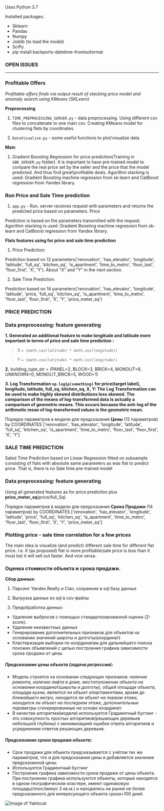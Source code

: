 Uses Python 3.7

Installed packages:
* Sklearn
* Pandas 
* Numpy
* Joblib (to load the model)
* SciPy
* pip install backports-datetime-fromisoformat

###  OPEN ISSUES  ###




- - - -
### Profitable Offers ###
_Profitable offers finds via output result of stacking price model and anomaly search using KMeans (SKLearn)_ 

__Preprocessing__

1. `TIME_PREPROCESSING_SERVER.py` - data preprocessing. Using different csv files to concatenate to one main csv. 
Creating KMeans model for clustering flats by coordinates.

2. `DataVisualize.py` - some useful functions to plot/visualize data

__Main__

1. Gradient Boosting Regression for price prediction(Training in `GBR_SERVER.py` folder). It is important to have
pre-trained model to compare the real price set by the seller and the price that the model predicted.
And thus find great\profitable deals. 
Agorithm stacking is used: Gradient Boosting machine regression from sk-learn and CatBoost regression from Yandex library.

### Run Price and Sale Time prediction ###
1. `app.py` - Run.  server receives request with parameters and 
returns the predicted price based on parameters. Price

Prediction is based on the parameters transmitted with the request.
Agorithm stacking is used: Gradient Boosting machine regression from sk-learn and CatBoost regression from Yandex library.

__Flats features using for price and sale time prediction__

1. Price Prediction:

Prediction based on 12 parameters('renovation', 'has_elevator', 'longitude', 'latitude', 'full_sq', 'kitchen_sq',
               'is_apartment', 'time_to_metro', 'floor_last', 'floor_first', 'X', 'Y'). About "X" and "Y" in the next section.
  

2. Sale Time Prediction:

Prediction based on 14 parameters('renovation', 'has_elevator', 'longitude', 'latitude', 'price, 'full_sq', 'kitchen_sq',
               'is_apartment', 'time_to_metro', 'floor_last', 'floor_first', 'X', 'Y', 'price_meter_sq')
  


### PRICE PREDICTION ###

### Data preprocessing: feature generating ###

__1. Generated an additional feature to make longitude and latitude more important in terms  of price and sale time prediction :__ 
 > X `= (math.cos(latitude) * math.cos(longitude))`
 
 > Y `= (math.cos(latitude) * math.sin(longitude))`

__2.__ building_type_str = (PANEL=2, BLOCK=3, BRICK=4, MONOLIT=6,
                           UNKNOWN=0, MONOLIT_BRICK=5, WOOD=1)
                           
__3. Log Transformation `np.log1p(something)` for price(target label), longitude, latitude, full_sq, kitchen_sq, X, Y: The Log Transformation can be used to make highly skewed distributions less skewed.
 The comparison of the means of log-transformed data is actually a comparison of geometric means. 
 This occurs because the anti-log of the arithmetic mean of log-transformed values is the geometric mean.__


Порядок параметров в модели для предсказания __Цены__ (12 параметров) by COORDINATES
['renovation', 'has_elevator', 'longitude', 'latitude', 'full_sq', 'kitchen_sq',
               'is_apartment', 'time_to_metro', 'floor_last', 'floor_first', 'X', 'Y']
                      



### SALE TIME PREDICTION ###

Saled Time Prediction based on Linear Regression fitted on subsample consisting 
of flats with absolute same parameters as was flat to predict price. That is, there is no Sale time pre-trained model  

### Data preprocessing: feature generating ###
 
Using all generated features as for price prediction plus __price_meter_sq__(price/full_Sq)


Порядок параметров в модели для предсказания __Срока Продажи__ (14 параметров) by COORDINATES
['renovation', 'has_elevator', 'longitude', 'latitude', 'price', 'full_sq', 'kitchen_sq',
               'is_apartment', 'time_to_metro', 'floor_last', 'floor_first', 'X', 'Y', 'price_meter_sq']
              
 

### Plotting price  - sale time  correlation for a few prices ###

The main idea is visualize (and predict) different sale time for different flat price. I.e. if (as proposed) flat is more profitable(sale price is less than it must be) it will sell out faster. And vice versa. 

### Оценка стоимости объекта и срока продажи. ###

__Сбор данных:__ 
1. Парсинг Yandex.Realty и Cian, сохраение в sql базу данных

2. Выгрузка данных из sql в csv-файлы

3. Предобработка данных:
 - Удаление выбросов с помощью стандартизированной оценки (Z-score). 
 - Удаление неизвестных данных 
 - Генерирование дополнительных признаков для объектов на основании значений широты и долготы(координат)
 - Кластеризация выборки по координатам для дальнейшего поиска похожих объявлений с целью построения графика зависимости срока продажи от цены

##### Предсказание цены объекта (задача регрессии): #####
- Модель строится на основании следующих признаков:
_наличие ремонта, наличие лифта в доме, местоположение объекта на основании координат(широты и долготы), общей площади объекта, площади кухни, является ли объект апартаментами, время до ближайшего метро, находится ли объект на первом этаже, находится ли объект на последнем этаже, дополнительные параметры сгенерированные на основе координат._
- В качестве алгоритма(модели) используется Градиентный бустинг - это совокупность простых алгоритмов(решающих деревьев небольшой глубины) с минимизацией ошибки ответа алгоритмов  и усреднением ответов решающих деревьев.
##### Предсказание срока продажи объекта: #####
- Срок продажи для объекта предсказывается с учётом тех же параметров, что и для предсказания цены и добавляется значение предсказанной цены.
- Используется Градиентный бустинг
- Построение графика зависимости срока продажи от цены объекта. При построении графика используются объекты, которые находятся в одном географическом кластере, имеют одинаковую площадь(плюс/минус 3 кв.м.) и находились на рынке не более предсказанного для интересующего объекта срока+100 дней.


![Image of Yaktocat](https://github.com/eestien/RealtyAi/screen_example.png)